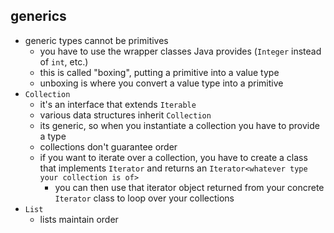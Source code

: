 ## generics
- generic types cannot be primitives
    - you have to use the wrapper classes Java provides (`Integer` instead of `int`, etc.)
    - this is called "boxing", putting a primitive into a value type
    - unboxing is where you convert a value type into a primitive
- `Collection`
    - it's an interface that extends `Iterable`
    - various data structures inherit `Collection`
    - its generic, so when you instantiate a collection you have to provide a type
    - collections don't guarantee order
    - if you want to iterate over a collection, you have to create a class that implements `Iterator` and returns an `Iterator<whatever type your collection is of>`
        - you can then use that iterator object returned from your concrete `Iterator` class to loop over your collections
- `List`
    - lists maintain order

